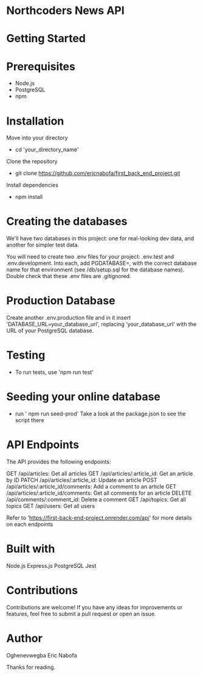 # Northcoders News API

# Getting Started

# Prerequisites
- Node.js
- PostgreSQL
- npm

# Installation
Move into your directory 
- cd 'your_directory_name'

Clone the repository
- git clone https://github.com/ericnabofa/first_back_end_project.git

Install dependencies
- npm install


# Creating the databases
We'll have two databases in this project: one for real-looking dev data, and another for simpler test data.

You will need to create two .env files for your project: .env.test and .env.development. Into each, add PGDATABASE=, with the correct database name for that environment (see /db/setup.sql for the database names). Double check that these .env files are .gitignored.

# Production Database
Create another .env.production file and in it insert 'DATABASE_URL=your_database_url', replacing 'your_database_url' with the URL of your PostgreSQL database.

# Testing
- To run tests, use 'npm run test'

# Seeding your online database
- run ' npm run seed-prod'
Take a look at the package.json to see the script there

# API Endpoints
The API provides the following endpoints:

GET /api/articles: Get all articles
GET /api/articles/:article_id: Get an article by ID
PATCH /api/articles/:article_id: Update an article
POST /api/articles/:article_id/comments: Add a comment to an article
GET /api/articles/:article_id/comments: Get all comments for an article
DELETE /api/comments/:comment_id: Delete a comment
GET /api/topics: Get all topics
GET /api/users: Get all users

Refer to 'https://first-back-end-project.onrender.com/api' for more details on each endpoints

# Built with
Node.js
Express.js
PostgreSQL
Jest

# Contributions
Contributions are welcome! If you have any ideas for improvements or features, feel free to submit a pull request or open an issue.

# Author
Oghenevwegba Eric Nabofa

Thanks for reading.